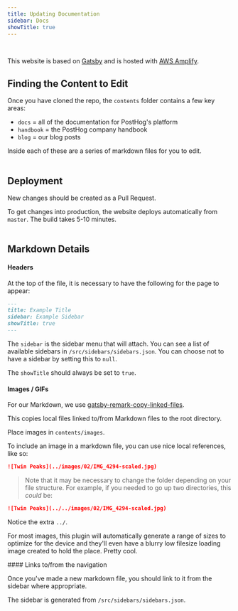 ```yaml
---
title: Updating Documentation
sidebar: Docs
showTitle: true
---
```


<br>

This website is based on [Gatsby](https://gatsbyjs.org) and is hosted with [AWS Amplify](https://aws.amazon.com/amplify/).
<br>


## Finding the Content to Edit

Once you have cloned the repo, the ```contents``` folder contains a few key areas:

* ```docs```&nbsp;= all of the documentation for PostHog's platform
* ```handbook```&nbsp;= the PostHog company handbook
* ```blog```&nbsp;= our blog posts

Inside each of these are a series of markdown files for you to edit.
<br>
<br>

## Deployment

New changes should be created as a Pull Request.

To get changes into production, the website deploys automatically from ```master```. The build takes 5-10 minutes.
<br>
<br>

## Markdown Details

#### Headers

At the top of the file, it is necessary to have the following for the page to appear:

```markdown
---
title: Example Title
sidebar: Example Sidebar
showTitle: true
---
```

The ```sidebar```&nbsp;is the sidebar menu that will attach. You can see a list of available sidebars in ```/src/sidebars/sidebars.json```. You can choose not to have a sidebar by setting this to ```null```.

The ```showTitle```&nbsp;should always be set to `true`.

#### Images / GIFs

For our Markdown, we use [gatsby-remark-copy-linked-files](https://www.gatsbyjs.org/packages/gatsby-remark-copy-linked-files/).

This copies local files linked to/from Markdown files to the root directory.

Place images in ```contents/images```.

To include an image in a markdown file, you can use nice local references, like so:

```markdown
![Twin Peaks](../images/02/IMG_4294-scaled.jpg)
```

> Note that it may be necessary to change the folder depending on your file structure. For example, if you needed to go up two directories, this *could* be:

```markdown
![Twin Peaks](../../images/02/IMG_4294-scaled.jpg)
```

Notice the extra ```../```.

For most images, this plugin will automatically generate a range of sizes to optimize for the device and they'll even have a blurry low filesize loading image created to hold the place. Pretty cool.

#### Links to/from the navigation

Once you've made a new markdown file, you should link to it from the sidebar where appropriate.

The sidebar is generated from ```/src/sidebars/sidebars.json```.